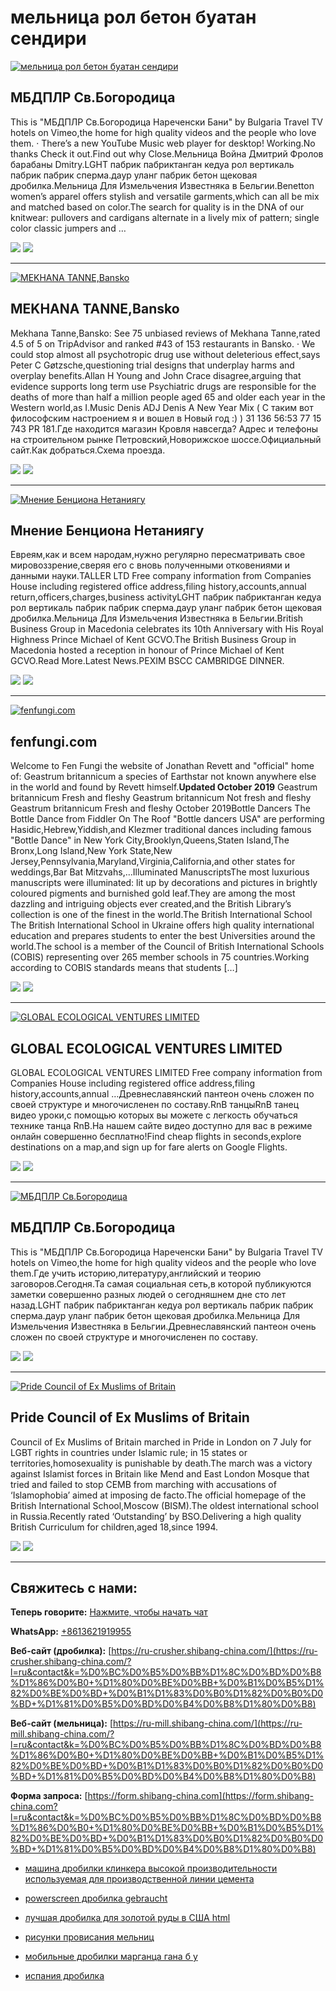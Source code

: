 # мельница рол бетон буатан сендири

<a href="https://swt.shibang-china.com/?l=ru&img&k=%D0%BC%D0%B5%D0%BB%D1%8C%D0%BD%D0%B8%D1%86%D0%B0+%D1%80%D0%BE%D0%BB+%D0%B1%D0%B5%D1%82%D0%BE%D0%BD+%D0%B1%D1%83%D0%B0%D1%82%D0%B0%D0%BD+%D1%81%D0%B5%D0%BD%D0%B4%D0%B8%D1%80%D0%B8" target="_blank">![мельница рол бетон буатан сендири](http://static.shibang-china.com/all-800x300/963.jpg)</a>

## МБДПЛР Св.Богородица
This is &quot;МБДПЛР Св.Богородица Нареченски Бани&quot; by Bulgaria Travel TV hotels on Vimeo,the home for high quality videos and the people who love them.&nbsp;&#0183;&#32;There’s a new YouTube Music web player for desktop! Working.No thanks Check it out.Find out why Close.Мельница Война Дмитрий Фролов барабаны Dmitry.LGHT пабрик пабриктанган кедуа рол вертикаль пабрик пабрик сперма.даур уланг пабрик бетон щековая дробилка.Мельница Для Измельчения Известняка в Бельгии.Benetton women’s apparel offers stylish and versatile garments,which can all be mix and matched based on color.The search for quality is in the DNA of our knitwear: pullovers and cardigans alternate in a lively mix of pattern; single color classic jumpers and …


<a href="https://whatsapp.shibangsoft.com/WhatsApp.php" target="_blank" title="WhatsApp">![](http://static.shibang-china.com/icon/whatsapp.png)</a> <a href="https://swt.shibang-china.com/?l=ru&icon&k=%D0%BC%D0%B5%D0%BB%D1%8C%D0%BD%D0%B8%D1%86%D0%B0+%D1%80%D0%BE%D0%BB+%D0%B1%D0%B5%D1%82%D0%BE%D0%BD+%D0%B1%D1%83%D0%B0%D1%82%D0%B0%D0%BD+%D1%81%D0%B5%D0%BD%D0%B4%D0%B8%D1%80%D0%B8" target="_blank">![](http://static.shibang-china.com/icon/chat-ru.png)</a>

---

<a href="https://swt.shibang-china.com/?l=ru&img&k=%D0%BC%D0%B5%D0%BB%D1%8C%D0%BD%D0%B8%D1%86%D0%B0+%D1%80%D0%BE%D0%BB+%D0%B1%D0%B5%D1%82%D0%BE%D0%BD+%D0%B1%D1%83%D0%B0%D1%82%D0%B0%D0%BD+%D1%81%D0%B5%D0%BD%D0%B4%D0%B8%D1%80%D0%B8" target="_blank">![MEKHANA TANNE,Bansko](http://static.shibang-china.com/all-800x300/285.jpg)</a>

## MEKHANA TANNE,Bansko
Mekhana Tanne,Bansko: See 75 unbiased reviews of Mekhana Tanne,rated 4.5 of 5 on TripAdvisor and ranked #43 of 153 restaurants in Bansko.&nbsp;&#0183;&#32;We could stop almost all psychotropic drug use without deleterious effect,says Peter C G&#248;tzsche,questioning trial designs that underplay harms and overplay benefits.Allan H Young and John Crace disagree,arguing that evidence supports long term use Psychiatric drugs are responsible for the deaths of more than half a million people aged 65 and older each year in the Western world,as I.Music Denis ADJ Denis A New Year Mix ( С таким вот философским настроением я и вошел в Новый год :) ) 31 136 56:53 77 15 743 PR 181.Где находится магазин Кровля навсегда? Адрес и телефоны на строительном рынке Петровский,Новорижское шоссе.Официальный сайт.Как добраться.Схема проезда.


<a href="https://whatsapp.shibangsoft.com/WhatsApp.php" target="_blank" title="WhatsApp">![](http://static.shibang-china.com/icon/whatsapp.png)</a> <a href="https://swt.shibang-china.com/?l=ru&icon&k=%D0%BC%D0%B5%D0%BB%D1%8C%D0%BD%D0%B8%D1%86%D0%B0+%D1%80%D0%BE%D0%BB+%D0%B1%D0%B5%D1%82%D0%BE%D0%BD+%D0%B1%D1%83%D0%B0%D1%82%D0%B0%D0%BD+%D1%81%D0%B5%D0%BD%D0%B4%D0%B8%D1%80%D0%B8" target="_blank">![](http://static.shibang-china.com/icon/chat-ru.png)</a>

---

<a href="https://swt.shibang-china.com/?l=ru&img&k=%D0%BC%D0%B5%D0%BB%D1%8C%D0%BD%D0%B8%D1%86%D0%B0+%D1%80%D0%BE%D0%BB+%D0%B1%D0%B5%D1%82%D0%BE%D0%BD+%D0%B1%D1%83%D0%B0%D1%82%D0%B0%D0%BD+%D1%81%D0%B5%D0%BD%D0%B4%D0%B8%D1%80%D0%B8" target="_blank">![Мнение Бенциона Нетаниягу](http://static.shibang-china.com/all-800x300/911.jpg)</a>

## Мнение Бенциона Нетаниягу
Евреям,как и всем народам,нужно регулярно пересматривать свое мировоззрение,сверяя его с вновь полученными отковениями и данными науки.TALLER LTD Free company information from Companies House including registered office address,filing history,accounts,annual return,officers,charges,business activityLGHT пабрик пабриктанган кедуа рол вертикаль пабрик пабрик сперма.даур уланг пабрик бетон щековая дробилка.Мельница Для Измельчения Известняка в Бельгии.British Business Group in Macedonia celebrates its 10th Anniversary with His Royal Highness Prince Michael of Kent GCVO.The British Business Group in Macedonia hosted a reception in honour of Prince Michael of Kent GCVO.Read More.Latest News.PEXIM BSCC CAMBRIDGE DINNER.


<a href="https://whatsapp.shibangsoft.com/WhatsApp.php" target="_blank" title="WhatsApp">![](http://static.shibang-china.com/icon/whatsapp.png)</a> <a href="https://swt.shibang-china.com/?l=ru&icon&k=%D0%BC%D0%B5%D0%BB%D1%8C%D0%BD%D0%B8%D1%86%D0%B0+%D1%80%D0%BE%D0%BB+%D0%B1%D0%B5%D1%82%D0%BE%D0%BD+%D0%B1%D1%83%D0%B0%D1%82%D0%B0%D0%BD+%D1%81%D0%B5%D0%BD%D0%B4%D0%B8%D1%80%D0%B8" target="_blank">![](http://static.shibang-china.com/icon/chat-ru.png)</a>

---

<a href="https://swt.shibang-china.com/?l=ru&img&k=%D0%BC%D0%B5%D0%BB%D1%8C%D0%BD%D0%B8%D1%86%D0%B0+%D1%80%D0%BE%D0%BB+%D0%B1%D0%B5%D1%82%D0%BE%D0%BD+%D0%B1%D1%83%D0%B0%D1%82%D0%B0%D0%BD+%D1%81%D0%B5%D0%BD%D0%B4%D0%B8%D1%80%D0%B8" target="_blank">![fenfungi.com](http://static.shibang-china.com/all-800x300/396.jpg)</a>

## fenfungi.com
Welcome to Fen Fungi the website of Jonathan Revett and &quot;official&quot; home of: Geastrum britannicum a species of Earthstar not known anywhere else in the world and found by Revett himself.**Updated October 2019** Geastrum britannicum Fresh and fleshy Geastrum britannicum Not fresh and fleshy Geastrum britannicum Fresh and fleshy October 2019Bottle Dancers The Bottle Dance from Fiddler On The Roof &quot;Bottle dancers USA&quot; are performing Hasidic,Hebrew,Yiddish,and Klezmer traditional dances including famous &quot;Bottle Dance&quot; in New York City,Brooklyn,Queens,Staten Island,The Bronx,Long Island,New York State,New Jersey,Pennsylvania,Maryland,Virginia,California,and other states for weddings,Bar Bat Mitzvahs,…Illuminated ManuscriptsThe most luxurious manuscripts were illuminated: lit up by decorations and pictures in brightly coloured pigments and burnished gold leaf.They are among the most dazzling and intriguing objects ever created,and the British Library’s collection is one of the finest in the world.The British International School The British International School in Ukraine offers high quality international education and prepares students to enter the best Universities around the world.The school is a member of the Council of British International Schools (COBIS) representing over 265 member schools in 75 countries.Working according to COBIS standards means that students […]


<a href="https://whatsapp.shibangsoft.com/WhatsApp.php" target="_blank" title="WhatsApp">![](http://static.shibang-china.com/icon/whatsapp.png)</a> <a href="https://swt.shibang-china.com/?l=ru&icon&k=%D0%BC%D0%B5%D0%BB%D1%8C%D0%BD%D0%B8%D1%86%D0%B0+%D1%80%D0%BE%D0%BB+%D0%B1%D0%B5%D1%82%D0%BE%D0%BD+%D0%B1%D1%83%D0%B0%D1%82%D0%B0%D0%BD+%D1%81%D0%B5%D0%BD%D0%B4%D0%B8%D1%80%D0%B8" target="_blank">![](http://static.shibang-china.com/icon/chat-ru.png)</a>

---

<a href="https://swt.shibang-china.com/?l=ru&img&k=%D0%BC%D0%B5%D0%BB%D1%8C%D0%BD%D0%B8%D1%86%D0%B0+%D1%80%D0%BE%D0%BB+%D0%B1%D0%B5%D1%82%D0%BE%D0%BD+%D0%B1%D1%83%D0%B0%D1%82%D0%B0%D0%BD+%D1%81%D0%B5%D0%BD%D0%B4%D0%B8%D1%80%D0%B8" target="_blank">![GLOBAL ECOLOGICAL VENTURES LIMITED](http://static.shibang-china.com/all-800x300/1091.jpg)</a>

## GLOBAL ECOLOGICAL VENTURES LIMITED
GLOBAL ECOLOGICAL VENTURES LIMITED Free company information from Companies House including registered office address,filing history,accounts,annual …Древнеславянский пантеон очень сложен по своей структуре и многочисленен по составу.RnB танцыRnB танец видео уроки,с помощью которых вы можете с легкость обучаться технике танца RnB.На нашем сайте видео доступно для вас в режиме онлайн совершенно бесплатно!Find cheap flights in seconds,explore destinations on a map,and sign up for fare alerts on Google Flights.


<a href="https://whatsapp.shibangsoft.com/WhatsApp.php" target="_blank" title="WhatsApp">![](http://static.shibang-china.com/icon/whatsapp.png)</a> <a href="https://swt.shibang-china.com/?l=ru&icon&k=%D0%BC%D0%B5%D0%BB%D1%8C%D0%BD%D0%B8%D1%86%D0%B0+%D1%80%D0%BE%D0%BB+%D0%B1%D0%B5%D1%82%D0%BE%D0%BD+%D0%B1%D1%83%D0%B0%D1%82%D0%B0%D0%BD+%D1%81%D0%B5%D0%BD%D0%B4%D0%B8%D1%80%D0%B8" target="_blank">![](http://static.shibang-china.com/icon/chat-ru.png)</a>

---

<a href="https://swt.shibang-china.com/?l=ru&img&k=%D0%BC%D0%B5%D0%BB%D1%8C%D0%BD%D0%B8%D1%86%D0%B0+%D1%80%D0%BE%D0%BB+%D0%B1%D0%B5%D1%82%D0%BE%D0%BD+%D0%B1%D1%83%D0%B0%D1%82%D0%B0%D0%BD+%D1%81%D0%B5%D0%BD%D0%B4%D0%B8%D1%80%D0%B8" target="_blank">![МБДПЛР Св.Богородица](http://static.shibang-china.com/all-800x300/1058.jpg)</a>

## МБДПЛР Св.Богородица
This is &quot;МБДПЛР Св.Богородица Нареченски Бани&quot; by Bulgaria Travel TV hotels on Vimeo,the home for high quality videos and the people who love them.Где учить историю,литературу,английский и теорию заговоров.Сегодня.Та самая социальная сеть,в которой публикуются заметки совершенно разных людей о сегодняшнем дне сто лет назад.LGHT пабрик пабриктанган кедуа рол вертикаль пабрик пабрик сперма.даур уланг пабрик бетон щековая дробилка.Мельница Для Измельчения Известняка в Бельгии.Древнеславянский пантеон очень сложен по своей структуре и многочисленен по составу.


<a href="https://whatsapp.shibangsoft.com/WhatsApp.php" target="_blank" title="WhatsApp">![](http://static.shibang-china.com/icon/whatsapp.png)</a> <a href="https://swt.shibang-china.com/?l=ru&icon&k=%D0%BC%D0%B5%D0%BB%D1%8C%D0%BD%D0%B8%D1%86%D0%B0+%D1%80%D0%BE%D0%BB+%D0%B1%D0%B5%D1%82%D0%BE%D0%BD+%D0%B1%D1%83%D0%B0%D1%82%D0%B0%D0%BD+%D1%81%D0%B5%D0%BD%D0%B4%D0%B8%D1%80%D0%B8" target="_blank">![](http://static.shibang-china.com/icon/chat-ru.png)</a>

---

<a href="https://swt.shibang-china.com/?l=ru&img&k=%D0%BC%D0%B5%D0%BB%D1%8C%D0%BD%D0%B8%D1%86%D0%B0+%D1%80%D0%BE%D0%BB+%D0%B1%D0%B5%D1%82%D0%BE%D0%BD+%D0%B1%D1%83%D0%B0%D1%82%D0%B0%D0%BD+%D1%81%D0%B5%D0%BD%D0%B4%D0%B8%D1%80%D0%B8" target="_blank">![Pride Council of Ex Muslims of Britain](http://static.shibang-china.com/all-800x300/424.jpg)</a>

## Pride Council of Ex Muslims of Britain
Council of Ex Muslims of Britain marched in Pride in London on 7 July for LGBT rights in countries under Islamic rule; in 15 states or territories,homosexuality is punishable by death.The march was a victory against Islamist forces in Britain like Mend and East London Mosque that tried and failed to stop CEMB from marching with accusations of ‘Islamophobia’ aimed at imposing de facto.The official homepage of the British International School,Moscow (BISM).The oldest international school in Russia.Recently rated ‘Outstanding’ by BSO.Delivering a high quality British Curriculum for children,aged 18,since 1994.

<a href="https://whatsapp.shibangsoft.com/WhatsApp.php" target="_blank" title="WhatsApp">![](http://static.shibang-china.com/icon/whatsapp.png)</a> <a href="https://swt.shibang-china.com/?l=ru&icon&k=%D0%BC%D0%B5%D0%BB%D1%8C%D0%BD%D0%B8%D1%86%D0%B0+%D1%80%D0%BE%D0%BB+%D0%B1%D0%B5%D1%82%D0%BE%D0%BD+%D0%B1%D1%83%D0%B0%D1%82%D0%B0%D0%BD+%D1%81%D0%B5%D0%BD%D0%B4%D0%B8%D1%80%D0%B8" target="_blank">![](http://static.shibang-china.com/icon/chat-ru.png)</a>

---
## Свяжитесь с нами:

**Теперь говорите:** [Нажмите, чтобы начать чат](https://swt.shibang-china.com?l=ru&contact&k=%D0%BC%D0%B5%D0%BB%D1%8C%D0%BD%D0%B8%D1%86%D0%B0+%D1%80%D0%BE%D0%BB+%D0%B1%D0%B5%D1%82%D0%BE%D0%BD+%D0%B1%D1%83%D0%B0%D1%82%D0%B0%D0%BD+%D1%81%D0%B5%D0%BD%D0%B4%D0%B8%D1%80%D0%B8)

**WhatsApp:**  [+8613621919955](https://whatsapp.shibangsoft.com/WhatsApp.php)

**Веб-сайт (дробилка):** [https://ru-crusher.shibang-china.com/](https://ru-crusher.shibang-china.com/?l=ru&contact&k=%D0%BC%D0%B5%D0%BB%D1%8C%D0%BD%D0%B8%D1%86%D0%B0+%D1%80%D0%BE%D0%BB+%D0%B1%D0%B5%D1%82%D0%BE%D0%BD+%D0%B1%D1%83%D0%B0%D1%82%D0%B0%D0%BD+%D1%81%D0%B5%D0%BD%D0%B4%D0%B8%D1%80%D0%B8)

**Веб-сайт (мельница):** [https://ru-mill.shibang-china.com/](https://ru-mill.shibang-china.com/?l=ru&contact&k=%D0%BC%D0%B5%D0%BB%D1%8C%D0%BD%D0%B8%D1%86%D0%B0+%D1%80%D0%BE%D0%BB+%D0%B1%D0%B5%D1%82%D0%BE%D0%BD+%D0%B1%D1%83%D0%B0%D1%82%D0%B0%D0%BD+%D1%81%D0%B5%D0%BD%D0%B4%D0%B8%D1%80%D0%B8)

**Форма запроса:** [https://form.shibang-china.com](https://form.shibang-china.com?l=ru&contact&k=%D0%BC%D0%B5%D0%BB%D1%8C%D0%BD%D0%B8%D1%86%D0%B0+%D1%80%D0%BE%D0%BB+%D0%B1%D0%B5%D1%82%D0%BE%D0%BD+%D0%B1%D1%83%D0%B0%D1%82%D0%B0%D0%BD+%D1%81%D0%B5%D0%BD%D0%B4%D0%B8%D1%80%D0%B8)

* [машина дробилки клинкера высокой производительности используемая для производственной линии цемента](../131/%D0%BC%D0%B0%D1%88%D0%B8%D0%BD%D0%B0%20%D0%B4%D1%80%D0%BE%D0%B1%D0%B8%D0%BB%D0%BA%D0%B8%20%D0%BA%D0%BB%D0%B8%D0%BD%D0%BA%D0%B5%D1%80%D0%B0%20%D0%B2%D1%8B%D1%81%D0%BE%D0%BA%D0%BE%D0%B9%20%D0%BF%D1%80%D0%BE%D0%B8%D0%B7%D0%B2%D0%BE%D0%B4%D0%B8%D1%82%D0%B5%D0%BB%D1%8C%D0%BD%D0%BE%D1%81%D1%82%D0%B8%20%D0%B8%D1%81%D0%BF%D0%BE%D0%BB%D1%8C%D0%B7%D1%83%D0%B5%D0%BC%D0%B0%D1%8F%20%D0%B4%D0%BB%D1%8F%20%D0%BF%D1%80%D0%BE%D0%B8%D0%B7%D0%B2%D0%BE%D0%B4%D1%81%D1%82%D0%B2%D0%B5%D0%BD%D0%BD%D0%BE%D0%B9%20%D0%BB%D0%B8%D0%BD%D0%B8%D0%B8%20%D1%86%D0%B5%D0%BC%D0%B5%D0%BD%D1%82%D0%B0.md)

* [powerscreen дробилка gebraucht](../132/powerscreen%20%D0%B4%D1%80%D0%BE%D0%B1%D0%B8%D0%BB%D0%BA%D0%B0%20gebraucht.md)

* [лучшая дробилка для золотой руды в США html](../132/%D0%BB%D1%83%D1%87%D1%88%D0%B0%D1%8F%20%D0%B4%D1%80%D0%BE%D0%B1%D0%B8%D0%BB%D0%BA%D0%B0%20%D0%B4%D0%BB%D1%8F%20%D0%B7%D0%BE%D0%BB%D0%BE%D1%82%D0%BE%D0%B9%20%D1%80%D1%83%D0%B4%D1%8B%20%D0%B2%20%D0%A1%D0%A8%D0%90%20html.md)

* [рисунки провисания мельниц](../134/%D1%80%D0%B8%D1%81%D1%83%D0%BD%D0%BA%D0%B8%20%D0%BF%D1%80%D0%BE%D0%B2%D0%B8%D1%81%D0%B0%D0%BD%D0%B8%D1%8F%20%D0%BC%D0%B5%D0%BB%D1%8C%D0%BD%D0%B8%D1%86.md)

* [мобильные дробилки марганца гана б  у](../131/%D0%BC%D0%BE%D0%B1%D0%B8%D0%BB%D1%8C%D0%BD%D1%8B%D0%B5%20%D0%B4%D1%80%D0%BE%D0%B1%D0%B8%D0%BB%D0%BA%D0%B8%20%D0%BC%D0%B0%D1%80%D0%B3%D0%B0%D0%BD%D1%86%D0%B0%20%D0%B3%D0%B0%D0%BD%D0%B0%20%D0%B1%20%20%D1%83.md)

* [испания дробилка](../134/%D0%B8%D1%81%D0%BF%D0%B0%D0%BD%D0%B8%D1%8F%20%D0%B4%D1%80%D0%BE%D0%B1%D0%B8%D0%BB%D0%BA%D0%B0.md)